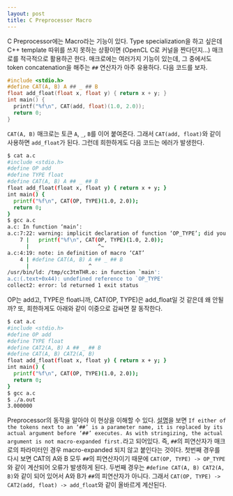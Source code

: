 ```yaml
---
layout: post
title: C Preprocessor Macro
---
```


C Preprocessor에는 Macro라는 기능이 있다. Type specialization을 하고 싶은데 C++ template 따위를 쓰지 못하는 상황이면 (OpenCL C로 커널을 짠다던지...) 매크로를 적극적으로 활용하곤 한다.
매크로에는 여러가지 기능이 있는데, 그 중에서도 token concatenation을 해주는 `##` 연산자가 아주 유용하다. 다음 코드를 보자.

```c
#include <stdio.h>
#define CAT(A, B) A ## _ ## B
float add_float(float x, float y) { return x + y; }
int main() {
  printf("%f\n", CAT(add, float)(1.0, 2.0));
  return 0;
}
```

`CAT(A, B)` 매크로는 토큰 `A`, `_`, `B`를 이어 붙여준다. 그래서 `CAT(add, float)`와 같이 사용하면 `add_float`가 된다.
그런데 희한하게도 다음 코드는 에러가 발생한다.

```bash
$ cat a.c
#include <stdio.h>
#define OP add
#define TYPE float
#define CAT(A, B) A ## _ ## B
float add_float(float x, float y) { return x + y; }
int main() {
  printf("%f\n", CAT(OP, TYPE)(1.0, 2.0));
  return 0;
}
$ gcc a.c
a.c: In function ‘main’:
a.c:7:22: warning: implicit declaration of function ‘OP_TYPE’; did you mean ‘TYPE’? [-Wimplicit-function-declaration]
    7 |   printf("%f\n", CAT(OP, TYPE)(1.0, 2.0));
      |                      ^~
a.c:4:19: note: in definition of macro ‘CAT’
    4 | #define CAT(A, B) A ## _ ## B
      |                   ^
/usr/bin/ld: /tmp/cc3tmTHR.o: in function `main':
a.c:(.text+0x44): undefined reference to `OP_TYPE'
collect2: error: ld returned 1 exit status
```

OP는 add고, TYPE은 float니까, CAT(OP, TYPE)은 add_float일 것 같은데 왜 안될까? 또, 희한하게도 아래와 같이 이중으로 감싸면 잘 동작한다.

```bash
$ cat a.c
#include <stdio.h>
#define OP add
#define TYPE float
#define CAT2(A, B) A ## _ ## B
#define CAT(A, B) CAT2(A, B)
float add_float(float x, float y) { return x + y; }
int main() {
  printf("%f\n", CAT(OP, TYPE)(1.0, 2.0));
  return 0;
}
$ gcc a.c
$ ./a.out 
3.000000
```

Preprocessor의 동작을 알아야 이 현상을 이해할 수 있다. [설명](https://gcc.gnu.org/onlinedocs/cpp/Concatenation.html)을 보면 `If either of the tokens next to an ‘##’ is a parameter name, it is replaced by its actual argument before ‘##’ executes. As with stringizing, the actual argument is not macro-expanded first.`라고 되어있다. 즉, `##`의 피연산자가 매크로의 파라미터인 경우 macro-expanded 되지 않고 붙인다는 것이다.
첫번째 경우를 다시 보면 CAT의 A와 B 모두 `##`의 피연산자이기 때문에 `CAT(OP, TYPE) -> OP_TYPE`와 같이 계산되어 오류가 발생하게 된다.
두번째 경우는 `#define CAT(A, B) CAT2(A, B)`와 같이 되어 있어서 A와 B가 `##`의 피연산자가 아니다. 그래서 `CAT(OP, TYPE) -> CAT2(add, float) -> add_float`와 같이 올바르게 계산된다.